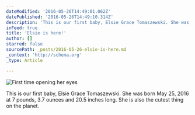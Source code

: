 ```yaml
---
dateModified: '2016-05-26T14:49:01.062Z'
datePublished: '2016-05-26T14:49:10.314Z'
description: 'This is our first baby, Elsie Grace Tomaszewski. She was born May 25, 2016 at 7 pounds, 3.7 ounces and 20.5 inches long. She is also the cutest thing on the planet.'
inFeed: true
title: 'Elsie is here!'
author: []
starred: false
sourcePath: _posts/2016-05-26-elsie-is-here.md
_context: 'http://schema.org'
_type: Article

---
```

![First time opening her eyes](https://the-grid-user-content.s3-us-west-2.amazonaws.com/b24060c1-edda-4475-91e0-6dee6a366f0e.jpg)

This is our first baby, Elsie Grace Tomaszewski. She was born May 25, 2016 at 7 pounds, 3.7 ounces and 20.5 inches long. She is also the cutest thing on the planet.